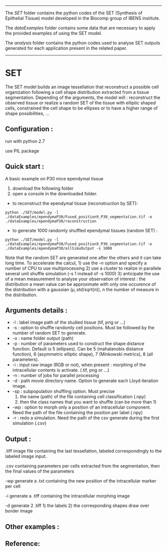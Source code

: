 
-------

The *SET* folder contains the python codes of the SET (Synthesis of Epithelial Tissue) model developed in the Biocomp group of IBENS institute.

The *dataExamples* folder contains some data that are necessary to apply the provided examples of using the SET model.

The *analysis* folder contains the python codes used to analyse SET outputs generated for each application present in the related paper.

------

# SET 

The SET model builds an image tessellation that reconstruct a possible cell organization following a cell shape distribution extracted from a tissue segmentation.
Depending of the arguments, the model will : reconstruct the observed tissue or realize a random SET of the tissue with elliptic shaped cells, constrained the cell shape to be ellipses or to have a higher range of shape possibilities, ... 

## Configuration : 
run with python 2.7

use PIL package

## Quick start : 
A basic example on P30 mice ependymal tissue
 1) download the following folder 
 2) open a console in the downloaded folder. 
  * to reconstruct the ependymal tissue (reconstruction by SET): 

```
python ./SET/model.py -l ./dataExamples/ependymaP30/Fused_position9_P30_segmentation.tif -o ./dataExamples/ependymaP30/reconstruction 
```

  * to generate 1000 randomly shuffled ependymal tissues (random SET) :


```
python ./SET/model.py -l ./dataExamples/ependymaP30/Fused_position9_P30_segmentation.tif -o ./dataExamples/ependymaP30/allSimuOutput -s 1000
```

Note that the random SET are generated one after the others and it can take long time. To accelerate the calcul, 1) use the -n option and specify a number of CPU to use multiprocessing 2) use a cluster to realize in parallele several unit shuffle simulation  (-s 1 instead of -s 1000) 3) anticipate the use of a mean measurement to analyse your observation of interest : the distribution a mean value can be approximate with only one occurence of the distribution with a gaussian $(\mu, std/sqrt(n))$, n the number of measure in the distribution.

## Arguments details : 

* -l : label image path of the studied tissue (tif, png or ...)
* -s : option to shuffle randomly cell positions. Must be followed by the number of random SET to generate. 
* -o : name folder output (path)
* -p : number of parameters used to construct the shape distance function. Default is 5 (ellipses). Can be 5 (mahalanobis distance function), 6 (asymmetric elliptic shape), 7 (Minkowski metrics), 8 (all parameters).
* -i : input raw image (RGB or not), when present : morphing of the intracellular contents is activate. (.tif, png or ...)
* -n : number of jobs for parallel processing
* -d : path movie directory name. Option to generate each Lloyd iteration image.
* -sp : subpopulation shuffling option. Must precise 
	 1) the name (path) of the file containing cell classification (.npy) 
	 2) then the class names that you want to shuffle (can be more than 1)
* -wp : option to morph only a position of an intracellular component. Need the path of the file containing the position per label (.npy)
* -r : redo a simulation. Need the path of the csv generate during the first simulation (.csv)

## Output : 
.tiff image file containing the last tessellation, labeled correspondingly to the labeled image input.

.csv containing parameters per cells extracted from the segmentation, then the final values of the parameters

-wp generate a .txt containing the new position of the intracellular marker per cell

-i generate a .tiff containing the intracellular morphing image

-d generate 2 .tiff 1) the labels 2) the corresponding shapes draw over border image



## Other examples : 



## Reference: 



